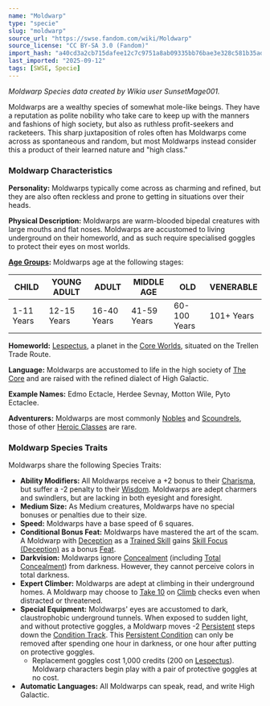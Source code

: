```yaml
---
name: "Moldwarp"
type: "specie"
slug: "moldwarp"
source_url: "https://swse.fandom.com/wiki/Moldwarp"
source_license: "CC BY-SA 3.0 (Fandom)"
import_hash: "a40cd3a2cb715dafee12c7c9751a8ab09335bb76bae3e328c581b35ad9fcdccc"
last_imported: "2025-09-12"
tags: [SWSE, Specie]
---
```

*Moldwarp Species data created by Wikia user SunsetMage001.*

Moldwarps are a wealthy species of somewhat mole-like beings. They have a reputation as polite nobility who take care to keep up with the manners and fashions of high society, but also as ruthless profit-seekers and racketeers. This sharp juxtaposition of roles often has Moldwarps come across as spontaneous and random, but most Moldwarps instead consider this a product of their learned nature and "high class."
### Moldwarp Characteristics
**Personality:** Moldwarps typically come across as charming and refined, but they are also often reckless and prone to getting in situations over their heads.

**Physical Description:** Moldwarps are warm-blooded bipedal creatures with large mouths and flat noses. Moldwarps are accustomed to living underground on their homeworld, and as such require specialised goggles to protect their eyes on most worlds.

**[Age Groups](https://swse.fandom.com/wiki/Age_Groups):** Moldwarps age at the following stages:

| CHILD | YOUNG ADULT | ADULT | MIDDLE AGE | OLD | VENERABLE |
| --- | --- | --- | --- | --- | --- |
| 1-11 Years | 12-15 Years | 16-40 Years | 41-59 Years | 60-100 Years | 101+ Years |

**Homeworld:** [Lespectus](https://swse.fandom.com/wiki/Lespectus), a planet in the [Core Worlds](https://swse.fandom.com/wiki/Core_Worlds), situated on the Trellen Trade Route.

**Language:** Moldwarps are accustomed to life in the high society of [The Core](https://swse.fandom.com/wiki/The_Core) and are raised with the refined dialect of High Galactic.

**Example Names:** Edmo Ectacle, Herdee Sevnay, Motton Wile, Pyto Ectaclee.

**Adventurers:** Moldwarps are most commonly [Nobles](https://swse.fandom.com/wiki/Nobles) and [Scoundrels](https://swse.fandom.com/wiki/Scoundrels), those of other [Heroic Classes](https://swse.fandom.com/wiki/Heroic_Classes) are rare.
### Moldwarp Species Traits
Moldwarps share the following Species Traits:
- **Ability Modifiers:** All Moldwarps receive a +2 bonus to their [Charisma](https://swse.fandom.com/wiki/Charisma), but suffer a -2 penalty to their [Wisdom](https://swse.fandom.com/wiki/Wisdom). Moldwarps are adept charmers and swindlers, but are lacking in both eyesight and foresight.
- **Medium Size:** As Medium creatures, Moldwarps have no special bonuses or penalties due to their size.
- **Speed:** Moldwarps have a base speed of 6 squares.
- **Conditional Bonus Feat:** Moldwarps have mastered the art of the scam. A Moldwarp with [Deception](https://swse.fandom.com/wiki/Deception) as a [Trained Skill](https://swse.fandom.com/wiki/Trained_Skill) gains [Skill Focus (Deception)](https://swse.fandom.com/wiki/Skill_Focus_(Deception)) as a bonus [Feat](https://swse.fandom.com/wiki/Feat).
- **Darkvision:** Moldwarps ignore [Concealment](https://swse.fandom.com/wiki/Concealment) (including [Total Concealment](https://swse.fandom.com/wiki/Total_Concealment)) from darkness. However, they cannot perceive colors in total darkness.
- **Expert Climber:** Moldwarps are adept at climbing in their underground homes. A Moldwarp may choose to [Take 10](https://swse.fandom.com/wiki/Take_10) on [Climb](https://swse.fandom.com/wiki/Climb) checks even when distracted or threatened.
- **Special Equipment:** Moldwarps' eyes are accustomed to dark, claustrophobic underground tunnels. When exposed to sudden light, and without protective goggles, a Moldwarp moves -2 [Persistent](https://swse.fandom.com/wiki/Persistent) steps down the [Condition Track](https://swse.fandom.com/wiki/Condition_Track). This [Persistent Condition](https://swse.fandom.com/wiki/Persistent_Condition) can only be removed after spending one hour in darkness, or one hour after putting on protective goggles.
    - Replacement goggles cost 1,000 credits (200 on [Lespectus](https://swse.fandom.com/wiki/Lespectus)). Moldwarp characters begin play with a pair of protective goggles at no cost.
- **Automatic Languages:** All Moldwarps can speak, read, and write High Galactic.